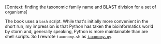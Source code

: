 [Context: finding the taxonomic family name and BLAST division for a set of
organisms]

The book uses a `bash` script. While that's initially more convenient in the
short run, my impression is that Python has taken the bioinformatics world by
storm and, generally speaking, Python is more maintainable than are shell
scripts. So I rewrote `taxonomy.sh` as [`taxonomy.py`](taxonomy.py).
